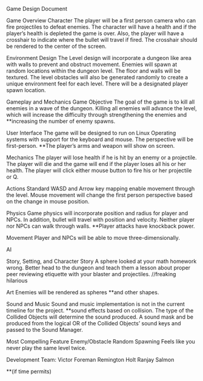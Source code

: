 Game Design Document

Game Overview
Character
    The player will be a first person camera who can fire projectiles to defeat enemies. The character will have a health and if the player’s health is depleted the game is over. Also, the player will have a crosshair to indicate where the bullet will travel if fired. The crosshair should be rendered to the center of the screen.

Environment Design
    The Level design will incorporate a dungeon like area with walls to prevent and obstruct movement. Enemies will spawn at random locations within the dungeon level. The floor and walls will be textured. The level obstacles will also be generated randomly to create a unique environment feel for each level. There will be a designated player spawn location.

Gameplay and Mechanics
Game Objective
    The goal of the game is to kill all enemies in a wave of the dungeon. Killing all enemies will advance the level, which will increase the difficulty through strengthening the enemies and **increasing the number of enemy spawns.

User Interface
    The game will be designed to run on Linux Operating systems with support for the keyboard and mouse. The perspective will be first-person. 
**The player’s arms and weapon will show on screen.

Mechanics
    The player will lose health if he is hit by an enemy or a projectile. The player will die and the game will end if the player loses all his or her health. The player will click either mouse button to fire his or her projectile or Q. 

Actions
    Standard WASD and Arrow key mapping enable movement through the level. Mouse movement will change the first person perspective based on the change in mouse position.

Physics
    Game physics will incorporate position and radius for player and NPCs. In addition, bullet will travel with position and velocity. Neither player nor NPCs can walk through walls. 
**Player attacks have knockback power.

Movement
    Player and NPCs will be able to move three-dimensionally.

AI
    




Story, Setting, and Character
Story
    A sphere looked at your math homework wrong. Better head to the dungeon and teach them a lesson about proper peer reviewing etiquette with your blaster and projectiles.
//freaking hilarious

Art
    Enemies will be rendered as spheres **and other shapes.

Sound and Music
    Sound and music implementation is not in the current timeline for the project.
**sound effects based on collision. The type of the Collided Objects will determine the sound produced. A sound mask and be produced from the logical OR of the Collided Objects’ sound keys and passed to the Sound Manager.


Most Compelling Feature
Enemy/Obstacle Random Spawning
    Feels like you never play the same level twice.



Development Team:
Victor Foreman
Remington Holt
Ranjay Salmon


**(if time permits)


